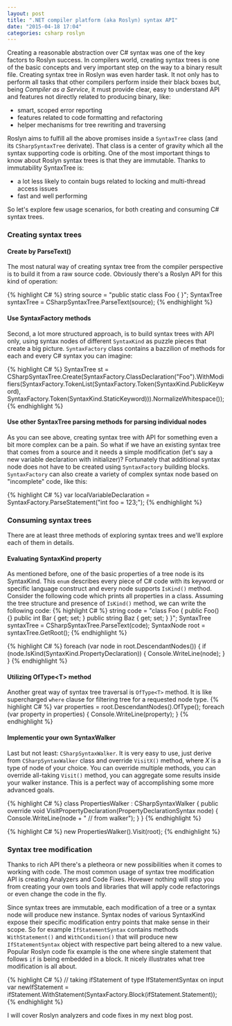 ```yaml
---
layout: post
title: ".NET compiler platform (aka Roslyn) syntax API"
date: "2015-04-18 17:04"
categories: csharp roslyn
---
```

Creating a reasonable abstraction over C# syntax was one of the key factors to Roslyn success. In compilers world, creating syntax trees is one of the basic concepts and very important step on the way to a binary result file.
Creating syntax tree in Roslyn was even harder task. It not only has to perform all tasks that other compilers perform inside their black boxes but, being _Compiler as a Service_, it must provide clear, easy to understand API and features not directly related to producing binary, like:

* smart, scoped error reporting
* features related to code formatting and refactoring
* helper mechanisms for tree rewriting and traversing

Roslyn aims to fulfill all the above promises inside a `SyntaxTree` class (and its `CSharpSyntaxTree` derivate). That class is a center of gravity which all the syntax supporting code is orbiting. One of the most important things to know about Roslyn syntax trees is that they are immutable. Thanks to immutability SyntaxTree is:

* a lot less likely to contain bugs related to locking and multi-thread access issues
* fast and well performing

So let's explore few usage scenarios, for both creating and consuming C# syntax trees.

### Creating syntax trees

#### Create by ParseText()
The most natural way of creating syntax tree from the compiler perspective is to build it from a raw source code. Obviously there's a Roslyn API for this kind of operation:

{% highlight C# %}
string source = "public static class Foo { }";
SyntaxTree syntaxTree = CSharpSyntaxTree.ParseText(source);
{% endhighlight %}

#### Use SyntaxFactory methods
Second, a lot more structured approach, is to build syntax trees with API only, using syntax nodes of different `SyntaxKind` as puzzle pieces that create a big picture. `SyntaxFactory` class contains a bazzilion of methods for each and every C# syntax you can imagine:

{% highlight C# %}
SyntaxTree st = CSharpSyntaxTree.Create(SyntaxFactory.ClassDeclaration("Foo").WithModifiers(SyntaxFactory.TokenList(SyntaxFactory.Token(SyntaxKind.PublicKeyword), SyntaxFactory.Token(SyntaxKind.StaticKeyword))).NormalizeWhitespace());
{% endhighlight %}

#### Use other SyntaxTree parsing methods for parsing individual nodes
As you can see above, creating syntax tree with API for something even a bit more complex can be a pain. So what if we have an existing syntax tree that comes from a source and it needs a simple modification (let's say a new variable declaration with initializer)? Fortunately that additional syntax node does not have to be created using `SyntaxFactory` building blocks. `SyntaxFactory` can also create a variety of complex syntax node based on "incomplete" code, like this:

{% highlight C# %}
var localVariableDeclaration = SyntaxFactory.ParseStatement("int foo = 123;");
{% endhighlight %}

### Consuming syntax trees

There are at least three methods of exploring syntax trees and we'll explore each of them in details.

#### Evaluating SyntaxKind property

As mentioned before, one of the basic properties of a tree node is its SyntaxKind. This `enum` describes every piece of C# code with its keyword or specific language construct and every node supports `IsKind()` method. Consider the following code which prints all properties in a class. Assuming the tree structure and presence of `IsKind()` method, we can write the following code:
{% highlight C# %}
string code = "class Foo { public Foo() {} public int Bar { get; set; } public string Baz { get; set; } }";
SyntaxTree syntaxTree = CSharpSyntaxTree.ParseText(code);
SyntaxNode root = syntaxTree.GetRoot();
{% endhighlight %}

{% highlight C# %}
foreach (var node in root.DescendantNodes())
{
    if (node.IsKind(SyntaxKind.PropertyDeclaration))
    {
        Console.WriteLine(node);
    }
}
{% endhighlight %}

#### Utilizing OfType&lt;T&gt; method
Another great way of syntax tree traversal is `OfType<T>` method. It is like supercharged `where` clause for filtering tree for a requested node type.
{% highlight C# %}
 var properties = root.DescendantNodes().OfType<PropertyDeclarationSyntax>();
foreach (var property in properties)
{
    Console.WriteLine(property);
}
{% endhighlight %}

#### Implementic your own SyntaxWalker
Last but not least: `CSharpSyntaxWalker`. It is very easy to use, just derive from `CSharpSyntaxWalker` class and override `VisitX()` method, where _X_ is a type of node of your choice. You can override multiple methods, you can override all-taking `Visit()` method, you can aggregate some results inside your walker instance. This is a perfect way of accomplishing some more advanced goals.

{% highlight C# %}
class PropertiesWalker : CSharpSyntaxWalker
{
    public override void VisitPropertyDeclaration(PropertyDeclarationSyntax node)
    {
        Console.WriteLine(node + " // from walker");
    }
}
{% endhighlight %}

{% highlight C# %}
new PropertiesWalker().Visit(root);
{% endhighlight %}

### Syntax tree modification
Thanks to rich API there's a pletheora or new possibilities when it comes to working with code. The most common usage of syntax tree modification API is creating Analyzers and Code Fixes. Hovewer nothing will stop you from creating your own tools and libraries that will apply code refactorings or even change the code in the fly.

Since syntax trees are immutable, each modification of a tree or a syntax node will produce new instance. Syntax nodes of various SyntaxKind expose their specific modification entry points that make sense in their scope. So for example `IfStatementSyntax` contains methods `WithStatement()` and `WithCondition()` that will produce new `IfStatementSyntax` object with respective part being altered to a new value. Popular Roslyn code fix example is the one where single statement that follows `if` is being embedded in a block. It nicely illustrates what tree modification is all about.

{% highlight C# %}
// taking ifStatement of type IfStatementSyntax on input
var newIfStatement = ifStatement.WithStatement(SyntaxFactory.Block(ifStatement.Statement));
{% endhighlight %}

I will cover Roslyn analyzers and code fixes in my next blog post.
